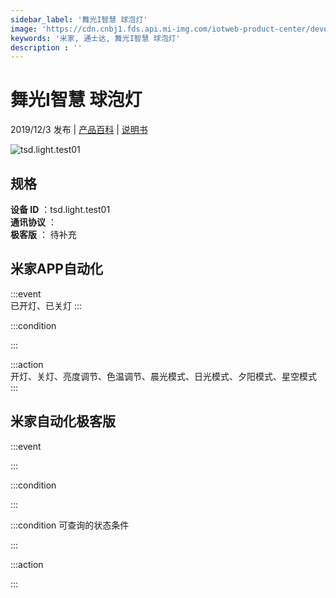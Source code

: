 ```yaml
---
sidebar_label: '舞光I智慧 球泡灯'
image: 'https://cdn.cnbj1.fds.api.mi-img.com/iotweb-product-center/developer_1571899661674cVQB5nMW.png?GalaxyAccessKeyId=AKVGLQWBOVIRQ3XLEW&Expires=9223372036854775807&Signature=l0T2RUNULhGEEqCZMWK7yK2F6ro='
keywords: '米家, 通士达, 舞光I智慧 球泡灯'
description : ''
---
```

# 舞光I智慧 球泡灯

2019/12/3 发布 | [产品百科](https://home.mi.com/webapp/content/baike/product/index.html?model=tsd.light.test01/) | [说明书](https://home.mi.com/views/introduction.html?model=tsd.light.test01&region=cn)

![tsd.light.test01](https://cdn.cnbj1.fds.api.mi-img.com/iotweb-product-center/developer_1571899661674cVQB5nMW.png?GalaxyAccessKeyId=AKVGLQWBOVIRQ3XLEW&Expires=9223372036854775807&Signature=l0T2RUNULhGEEqCZMWK7yK2F6ro=)

## 规格  
> 
**设备 ID** ：tsd.light.test01  
**通讯协议** ：  
**极客版**  ： 待补充 


## 米家APP自动化  

:::event  
已开灯、已关灯
:::

:::condition  

:::

:::action   
开灯、关灯、亮度调节、色温调节、晨光模式、日光模式、夕阳模式、星空模式
:::

## 米家自动化极客版  

:::event  

:::

:::condition  

:::

:::condition 可查询的状态条件  

:::

:::action  

:::

        

